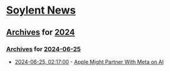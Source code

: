 # [Soylent News](../../../README.md)

## [Archives](../../index.md) for [2024](../index.md)

### [Archives](../../index.md) for [2024-06-25](index.md)

* [2024-06-25, 02:17:00](https://soylentnews.org/article.pl?sid=24/06/24/0348213&from=rss) - [Apple Might Partner With Meta on AI](https://soylentnews.org/article.pl?sid=24/06/24/0348213&from=rss)
